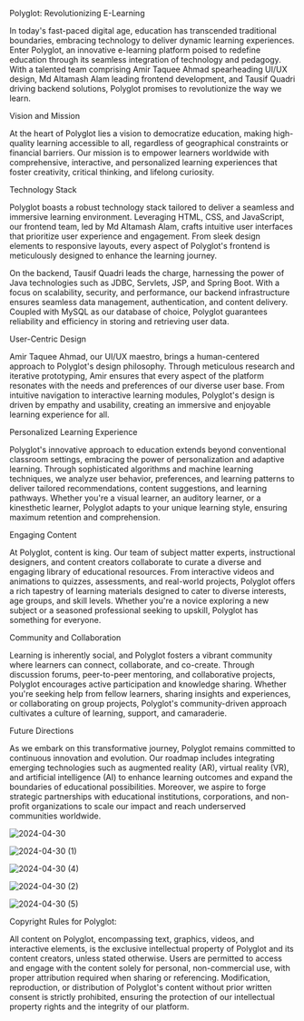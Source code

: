Polyglot: Revolutionizing E-Learning

In today's fast-paced digital age, education has transcended traditional boundaries, embracing technology to deliver dynamic learning experiences. Enter Polyglot, an innovative e-learning platform poised to redefine education through its seamless integration of technology and pedagogy. With a talented team comprising Amir Taquee Ahmad spearheading UI/UX design, Md Altamash Alam leading frontend development, and Tausif Quadri driving backend solutions, Polyglot promises to revolutionize the way we learn.

Vision and Mission

At the heart of Polyglot lies a vision to democratize education, making high-quality learning accessible to all, regardless of geographical constraints or financial barriers. Our mission is to empower learners worldwide with comprehensive, interactive, and personalized learning experiences that foster creativity, critical thinking, and lifelong curiosity.

Technology Stack

Polyglot boasts a robust technology stack tailored to deliver a seamless and immersive learning environment. Leveraging HTML, CSS, and JavaScript, our frontend team, led by Md Altamash Alam, crafts intuitive user interfaces that prioritize user experience and engagement. From sleek design elements to responsive layouts, every aspect of Polyglot's frontend is meticulously designed to enhance the learning journey.

On the backend, Tausif Quadri leads the charge, harnessing the power of Java technologies such as JDBC, Servlets, JSP, and Spring Boot. With a focus on scalability, security, and performance, our backend infrastructure ensures seamless data management, authentication, and content delivery. Coupled with MySQL as our database of choice, Polyglot guarantees reliability and efficiency in storing and retrieving user data.

User-Centric Design

Amir Taquee Ahmad, our UI/UX maestro, brings a human-centered approach to Polyglot's design philosophy. Through meticulous research and iterative prototyping, Amir ensures that every aspect of the platform resonates with the needs and preferences of our diverse user base. From intuitive navigation to interactive learning modules, Polyglot's design is driven by empathy and usability, creating an immersive and enjoyable learning experience for all.

Personalized Learning Experience

Polyglot's innovative approach to education extends beyond conventional classroom settings, embracing the power of personalization and adaptive learning. Through sophisticated algorithms and machine learning techniques, we analyze user behavior, preferences, and learning patterns to deliver tailored recommendations, content suggestions, and learning pathways. Whether you're a visual learner, an auditory learner, or a kinesthetic learner, Polyglot adapts to your unique learning style, ensuring maximum retention and comprehension.

Engaging Content

At Polyglot, content is king. Our team of subject matter experts, instructional designers, and content creators collaborate to curate a diverse and engaging library of educational resources. From interactive videos and animations to quizzes, assessments, and real-world projects, Polyglot offers a rich tapestry of learning materials designed to cater to diverse interests, age groups, and skill levels. Whether you're a novice exploring a new subject or a seasoned professional seeking to upskill, Polyglot has something for everyone.

Community and Collaboration

Learning is inherently social, and Polyglot fosters a vibrant community where learners can connect, collaborate, and co-create. Through discussion forums, peer-to-peer mentoring, and collaborative projects, Polyglot encourages active participation and knowledge sharing. Whether you're seeking help from fellow learners, sharing insights and experiences, or collaborating on group projects, Polyglot's community-driven approach cultivates a culture of learning, support, and camaraderie.

Future Directions

As we embark on this transformative journey, Polyglot remains committed to continuous innovation and evolution. Our roadmap includes integrating emerging technologies such as augmented reality (AR), virtual reality (VR), and artificial intelligence (AI) to enhance learning outcomes and expand the boundaries of educational possibilities. Moreover, we aspire to forge strategic partnerships with educational institutions, corporations, and non-profit organizations to scale our impact and reach underserved communities worldwide.



![2024-04-30](https://github.com/mdaltamashalam/polyglot/assets/115888774/0c09d447-5326-43a2-9c57-00e17d9f2e72)


![2024-04-30 (1)](https://github.com/mdaltamashalam/polyglot/assets/115888774/3de8bf2d-2518-48bc-92aa-5b0c4f56cecc)


![2024-04-30 (4)](https://github.com/mdaltamashalam/polyglot/assets/115888774/cd4831a4-b94c-4800-8adb-4c396ca50e0b)


![2024-04-30 (2)](https://github.com/mdaltamashalam/polyglot/assets/115888774/f3165f4b-868a-48f0-987b-03f7baa23ed8)


![2024-04-30 (5)](https://github.com/mdaltamashalam/polyglot/assets/115888774/869b0bb4-1526-4e17-ac54-dd3ecffff23d)


Copyright Rules for Polyglot:

All content on Polyglot, encompassing text, graphics, videos, and interactive elements, is the exclusive intellectual property of Polyglot and its content creators, unless stated otherwise. Users are permitted to access and engage with the content solely for personal, non-commercial use, with proper attribution required when sharing or referencing. Modification, reproduction, or distribution of Polyglot's content without prior written consent is strictly prohibited, ensuring the protection of our intellectual property rights and the integrity of our platform.
